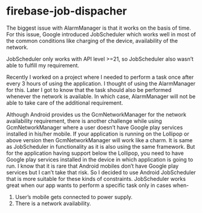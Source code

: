 # firebase-job-dispacher

The biggest issue with AlarmManager is that it works on the basis of time. For this issue, Google introduced JobScheduler which works well in most of the common conditions like charging of the device, availability of the network.

JobScheduler only works with API level >=21,  so JobScheduler also wasn’t able to fulfill my requirement.


Recently I worked on a project where I needed to perform a task once after every 3 hours of using the application. I thought of using the AlarmManager for this. Later I got to know that the task should also be performed whenever the network is available. In which case, AlarmManager will not be able to take care of the additional requirement.


Although Android provides us the GcmNetworkManager for the network availability requirement, there is another challenge while using GcmNetworkManager where a user doesn’t have Google play services installed in his/her mobile. If your application is running on the Lollipop or above version then GcmNetworkManager will work like a charm. It is same as JobScheduler in functionality as it is also using the same framework. But for the application having support below the Lollipop, you need to have Google play services installed in the device in which application is going to run. I know that it is rare that Android mobiles don’t have Google play services but I can’t take that risk. So I decided to use Android JobScheduler that is more suitable for these kinds of constraints. JobScheduler works great when our app wants to perform a specific task only in cases when-
1. User’s mobile gets connected to power supply.
2. There is a network availability.
